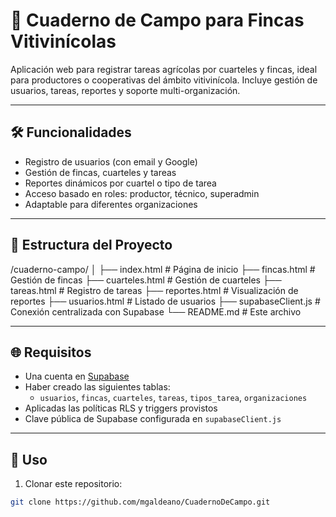 # 📒 Cuaderno de Campo para Fincas Vitivinícolas

Aplicación web para registrar tareas agrícolas por cuarteles y fincas, ideal para productores o cooperativas del ámbito vitivinícola. Incluye gestión de usuarios, tareas, reportes y soporte multi-organización.

---

## 🛠️ Funcionalidades

- Registro de usuarios (con email y Google)
- Gestión de fincas, cuarteles y tareas
- Reportes dinámicos por cuartel o tipo de tarea
- Acceso basado en roles: productor, técnico, superadmin
- Adaptable para diferentes organizaciones

---

## 🧩 Estructura del Proyecto
/cuaderno-campo/
│
├── index.html # Página de inicio
├── fincas.html # Gestión de fincas
├── cuarteles.html # Gestión de cuarteles
├── tareas.html # Registro de tareas
├── reportes.html # Visualización de reportes
├── usuarios.html # Listado de usuarios
├── supabaseClient.js # Conexión centralizada con Supabase
└── README.md # Este archivo


---

## 🌐 Requisitos

- Una cuenta en [Supabase](https://supabase.com)
- Haber creado las siguientes tablas:
  - `usuarios`, `fincas`, `cuarteles`, `tareas`, `tipos_tarea`, `organizaciones`
- Aplicadas las políticas RLS y triggers provistos
- Clave pública de Supabase configurada en `supabaseClient.js`

---

## 🚀 Uso

1. Clonar este repositorio:

```bash
git clone https://github.com/mgaldeano/CuadernoDeCampo.git


